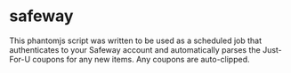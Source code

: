 # safeway
This phantomjs script was written to be used as a scheduled job that authenticates to your Safeway account and automatically parses the Just-For-U coupons for any new items.  Any coupons are auto-clipped.
